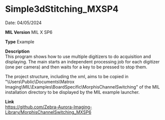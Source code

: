 # Simple3dStitching_MXSP4

Date: 04/05/2024

**MIL Version** MIL X SP6

**Type** Example

**Description**  
This program shows how to use multiple digitizers to do acquisition and displaying. The main starts an independent processing job for each digitizer (one per camera) and then waits for a key to be pressed to stop them.

The project structure, including the xml, aims to be copied in "\Users\Public\Documents\Matrox Imaging\MIL\Examples\BoardSpecific\MorphisChannelSwitching" of the MIL installation directory to be displayed by the MIL example launcher.

**Link**  
https://github.com/Zebra-Aurora-Imaging-Library/MorphisChannelSwitching_MXSP6
